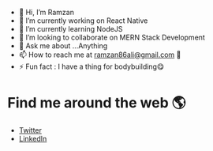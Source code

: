 
- 👋 Hi, I’m Ramzan
- 🔭 I’m currently working on React Native
- 🌱 I’m currently learning NodeJS
- 👯 I’m looking to collaborate on MERN Stack Development
- 💬 Ask me about ...Anything
- 📫 How to reach me at <a href="ramzan86ali@gmail.com"> ramzan86ali@gmail.com 👋 </a>
- ⚡ Fun fact : I have a thing for bodybuilding😋


<!-- ![](https://img.shields.io/badge/figma-0AC97F?style=for-the-badge&logo=figma&logoColor=white) -->

<h1> Find me around the web 🌎</h1>
<ul>
            <li><a href="https://twitter.com/ImRamzankhan">Twitter</a> </li>
            <li><a href="https://www.linkedin.com/in/ramzan-ali-9933ra/">LinkedIn</a> </li>
          
     
</ul>



<!--
**Ramzankhan123/Ramzankhan123** is a ✨ _special_ ✨ repository because its `README.md` (this file) appears on your GitHub profile.




-->
